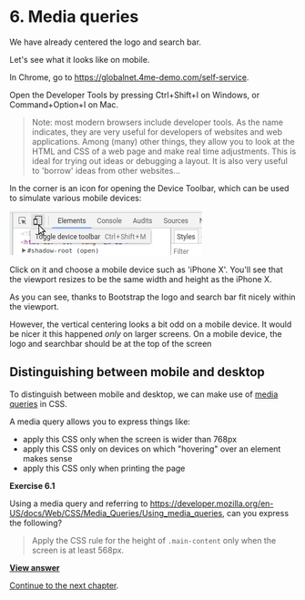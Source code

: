 # 6. Media queries

We have already centered the logo and search bar.

Let's see what it looks like on mobile.

In Chrome, go to https://globalnet.4me-demo.com/self-service.

Open the Developer Tools by pressing Ctrl+Shift+I on Windows, or Command+Option+I on Mac.

> Note: most modern browsers include developer tools. 
As the name indicates, they are very useful for developers of websites and web applications.
Among (many) other things, they allow you to look at the HTML and CSS of a web page and make real time adjustments. 
This is ideal for trying out ideas or debugging a layout. It is also very useful to 'borrow' ideas from other websites...

In the corner is an icon for opening the Device Toolbar, which can be used to simulate various mobile devices:

![Toggle device toolbar](images/device-toolbar-icon.png)

Click on it and choose a mobile device such as 'iPhone X'. 
You'll see that the viewport resizes to be the same width and height as the iPhone X.

As you can see, thanks to Bootstrap the logo and search bar fit nicely within the viewport.

However, the vertical centering looks a bit odd on a mobile device.
It would be nicer it this happened *only* on larger screens.
On a mobile device, the logo and searchbar should be at the top of the screen

## Distinguishing between mobile and desktop

To distinguish between mobile and desktop, 
we can make use of [media queries](https://developer.mozilla.org/en-US/docs/Web/CSS/Media_Queries/Using_media_queries)
in CSS. 

A media query allows you to express things like:

* apply this CSS only when the screen is wider than 768px
* apply this CSS only on devices on which "hovering" over an element makes sense
* apply this CSS only when printing the page

**Exercise 6.1**

Using a media query and referring to https://developer.mozilla.org/en-US/docs/Web/CSS/Media_Queries/Using_media_queries,
can you express the following?

> Apply the CSS rule for the height of `.main-content` only when the screen is at least 568px.

[**View answer**](answers/answer-6.1.md)

[Continue to the next chapter](7-cards.md).
